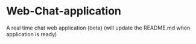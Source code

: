 # Web-Chat-application
A real time chat web application (beta)
(will update the README.md when application is ready)
